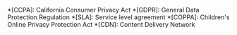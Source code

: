 *[CCPA]: California Consumer Privacy Act
*[GDPR]: General Data Protection Regulation
*[SLA]: Service level agreement
*[COPPA]: Children's Online Privacy Protection Act
*[CDN]: Content Delivery Network